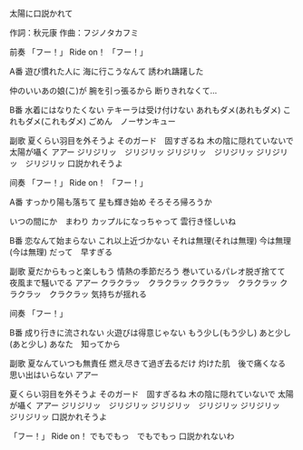 太陽に口説かれて

作詞：秋元康
作曲：フジノタカフミ

前奏
「フー！」 
Ride on！
「フー！」 

A番
遊び慣れた人に
海に行こうなんて
誘われ躊躇した

仲のいいあの娘(こ)が
腕を引っ張るから
断りきれなくて…

B番
水着にはなりたくない 
テキーラは受け付けない
あれもダメ(あれもダメ)
これもダメ(これもダメ)
ごめん　ノーサンキュー

副歌
夏くらい羽目を外そうよ
そのガード　固すぎるね
木の陰に隠れていないで
太陽が囁く
アアー
ジリジリッ　ジリジリッ
ジリジリッ　ジリジリッ
ジリジリッ　ジリジリッ
口説かれそうよ

间奏
「フー！」 
Ride on！
「フー！」 

A番
すっかり陽も落ちて
星も輝き始め
そろそろ帰ろうか

いつの間にか　まわり
カップルになっちゃって
雲行き怪しいね

B番
恋なんて始まらない
これ以上近づかない
それは無理(それは無理)
今は無理(今は無理)
だって　早すぎる

副歌
夏だからもっと楽しもう
情熱の季節だろう
巻いているパレオ脱ぎ捨てて
夜風まで騒いでる
アアー
クラクラッ　クラクラッ
クラクラッ　クラクラッ
クラクラッ　クラクラッ
気持ちが揺れる

间奏
「フー！」 

B番
成り行きに流されない
火遊びは得意じゃない
もう少し(もう少し)
あと少し(あと少し)
あなた　知ってから

副歌
夏なんていつも無責任
燃え尽きて過ぎ去るだけ
灼けた肌　後で痛くなる
思い出はいらない
アアー

夏くらい羽目を外そうよ
そのガード　固すぎるね
木の陰に隠れていないで
太陽が囁く
アアー
ジリジリッ　ジリジリッ
ジリジリッ　ジリジリッ
ジリジリッ　ジリジリッ
口説かれそうよ

「フー！」 
Ride on！
でもでもっ　でもでもっ
口説かれないわ